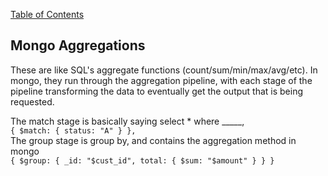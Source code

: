 [Table of Contents](https://github.com/logantscott/june2020_reading)

## Mongo Aggregations
These are like SQL's aggregate functions (count/sum/min/max/avg/etc). In mongo, they run through the aggregation pipeline, with each stage of the pipeline transforming the data to eventually get the output that is being requested.  

The match stage is basically saying select * where _____,  
```{ $match: { status: "A" } },```  
The group stage is group by, and contains the aggregation method in mongo  
```{ $group: { _id: "$cust_id", total: { $sum: "$amount" } } }```  
